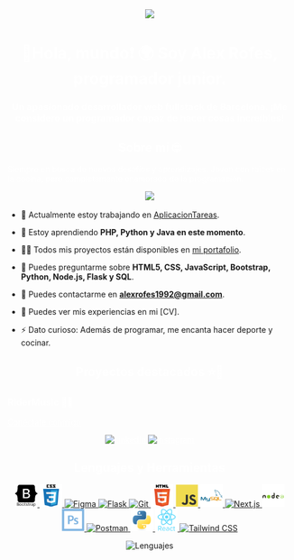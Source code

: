 <div align="center">
  <img src="https://media.giphy.com/media/bGgsc5mWoryfgKBx1u/giphy.gif" width="200">
</div>

<h1 align="center" style="color: #ffffff;">👋Hola, mundo❗ 🌍 Soy Alex Rofes, programador junior.</h1>
<h3 align="center" style="color: #ffffff;">Un apasionado desarrollador web fullstack de Barcelona. ¡Me considero un programador capaz de hacer cosas increíbles!</h3>

<h2 align="center" style="color: #ffffff;">Sobre mí 🙄</h2>
<p style="color: #ffffff;">Siempre en busca de nuevos desafíos y aprendizajes. Joven con raíces en la cocina, pero completamente enamorado de la programación.</p>
<div align="center">
  <img src="https://media.giphy.com/media/10zxDv7Hv5RF9C/giphy.gif" width="300">
</div>

- 🔭 Actualmente estoy trabajando en [AplicacionTareas](https://github.com/RofinhoOo/AplicacionTareas).

- 🌱 Estoy aprendiendo **PHP, Python y Java en este momento**.

- 👨‍💻 Todos mis proyectos están disponibles en [mi portafolio](https://alexrofes.vercel.app/#portfolio).

- 💬 Puedes preguntarme sobre **HTML5, CSS, JavaScript, Bootstrap, Python, Node.js, Flask y SQL**.

- 📧 Puedes contactarme en **alexrofes1992@gmail.com**.

- 📄 Puedes ver mis experiencias en mi [CV].

- ⚡ Dato curioso: Además de programar, me encanta hacer deporte y cocinar.

<h2 align="center" style="color: #ffffff;">Proyectos destacados ⭐💪</h2>
<h3 align="start" style="color: #ffffff;">RiderMusic 🎹🎵</h3>
<a href="img/rider.PNG></a>

<h2 align="center" style="color: #ffffff;">Conéctate conmigo</h2>
<p align="center">
  <a href="https://linkedin.com/in/https://www.linkedin.com/in/%c3%a0lexrofesgalobardes/" target="blank" style="color: #ffffff;">
    <img src="https://raw.githubusercontent.com/rahuldkjain/github-profile-readme-generator/master/src/images/icons/Social/linked-in-alt.svg" alt="LinkedIn" height="30" width="40" />
  </a>
  <a href="https://instagram.com/https://www.instagram.com/alex_rofes/" target="blank" style="color: #ffffff;">
    <img src="https://raw.githubusercontent.com/rahuldkjain/github-profile-readme-generator/master/src/images/icons/Social/instagram.svg" alt="Instagram" height="30" width="40" />
  </a>
</p>

<h2 align="center" style="color: #ffffff;">Lenguajes y Herramientas</h2>
<p align="center">
  <a href="https://getbootstrap.com" target="_blank">
    <img src="https://raw.githubusercontent.com/devicons/devicon/master/icons/bootstrap/bootstrap-plain-wordmark.svg" alt="Bootstrap" width="40" height="40"/>
  </a>
  <a href="https://www.w3schools.com/css/" target="_blank">
    <img src="https://raw.githubusercontent.com/devicons/devicon/master/icons/css3/css3-original-wordmark.svg" alt="CSS3" width="40" height="40"/>
  </a>
  <a href="https://www.figma.com/" target="_blank">
    <img src="https://www.vectorlogo.zone/logos/figma/figma-icon.svg" alt="Figma" width="40" height="40"/>
  </a>
  <a href="https://flask.palletsprojects.com/" target="_blank">
    <img src="https://www.vectorlogo.zone/logos/pocoo_flask/pocoo_flask-icon.svg" alt="Flask" width="40" height="40"/>
  </a>
  <a href="https://git-scm.com/" target="_blank">
    <img src="https://www.vectorlogo.zone/logos/git-scm/git-scm-icon.svg" alt="Git" width="40" height="40"/>
  </a>
  <a href="https://www.w3.org/html/" target="_blank">
    <img src="https://raw.githubusercontent.com/devicons/devicon/master/icons/html5/html5-original-wordmark.svg" alt="HTML5" width="40" height="40"/>
  </a>
  <a href="https://developer.mozilla.org/en-US/docs/Web/JavaScript" target="_blank">
    <img src="https://raw.githubusercontent.com/devicons/devicon/master/icons/javascript/javascript-original.svg" alt="JavaScript" width="40" height="40"/>
  </a>
  <a href="https://www.mysql.com/" target="_blank">
    <img src="https://raw.githubusercontent.com/devicons/devicon/master/icons/mysql/mysql-original-wordmark.svg" alt="MySQL" width="40" height="40"/>
  </a>
  <a href="https://nextjs.org/" target="_blank">
    <img src="https://cdn.worldvectorlogo.com/logos/nextjs-2.svg" alt="Next.js" width="40" height="40"/>
  </a>
  <a href="https://nodejs.org" target="_blank">
    <img src="https://raw.githubusercontent.com/devicons/devicon/master/icons/nodejs/nodejs-original-wordmark.svg" alt="Node.js" width="40" height="40"/>
  </a>
  <a href="https://www.photoshop.com/en" target="_blank">
    <img src="https://raw.githubusercontent.com/devicons/devicon/master/icons/photoshop/photoshop-line.svg" alt="Photoshop" width="40" height="40"/>
  </a>
  <a href="https://postman.com" target="_blank">
    <img src="https://www.vectorlogo.zone/logos/getpostman/getpostman-icon.svg" alt="Postman" width="40" height="40"/>
  </a>
  <a href="https://www.python.org" target="_blank">
    <img src="https://raw.githubusercontent.com/devicons/devicon/master/icons/python/python-original.svg" alt="Python" width="40" height="40"/>
  </a>
  <a href="https://reactjs.org/" target="_blank">
    <img src="https://raw.githubusercontent.com/devicons/devicon/master/icons/react/react-original-wordmark.svg" alt="React" width="40" height="40"/>
  </a>
  <a href="https://tailwindcss.com/" target="_blank">
    <img src="https://www.vectorlogo.zone/logos/tailwindcss/tailwindcss-icon.svg" alt="Tailwind CSS" width="40" height="40"/>
  </a>
</p>

<p align="center">
  <img src="https://github-readme-stats.vercel.app/api/top-langs?username=rofinhooo&show_icons=true&locale=en&layout=compact" alt="Lenguajes" />
</p>
